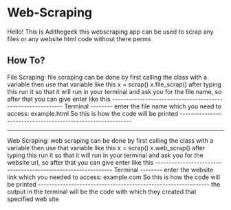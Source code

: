 # Web-Scraping

Hello! This is Adithegeek this webscraping app can be used to scrap any files or any website html code without there perms

How To?
-------

File Scraping:
              file scraping can be done by first calling the class with a variable then use that variable like this 
                                                                                                                     x = scrap()
                                                                                                                     x.file_scrap()
              after typing this run it so that it will run in your terminal and ask you for the file name, so after that you can give enter like this
                                                                                                           ------------------------------------------------------------
                                                                                                           Terminal
                                                                                                           --------
                                                                                                           enter the file name which you need to access: example.html
                                                                                                           <html>
                                                                                                               <title>Example File</title>
                                                                                                                  <body>
                                                                                                                      So this is how the code will be printed
                                                                                                                    </body>
                                                                                                           </html>
                                                                                                           ------------------------------------------------------------
                                                                                                           
-----------------------------------------------------------------------------------------------------------------------------------------------------------------------

Web Scraping:
             web scraping can be done by first calling the class with a variable then use that variable like this
                                                                                                                  x = scrap()
                                                                                                                  x.web_scrap()
             after typing this run it so that it will run in your terminal and ask you for the website url, so after that you can give enter like this
                                                                                                         --------------------------------------------------------------
                                                                                                         Terminal
                                                                                                         --------
                                                                                                         enter the website link which you needed to access: example.com
                                                                                                           <html>
                                                                                                               <title>Example Website</title>
                                                                                                                  <body>
                                                                                                                      So this is how the code will be printed
                                                                                                                    </body>
                                                                                                           </html>
                                                                                                         --------------------------------------------------------------
           the output in the terminal will be the code with which they created that specified web site
